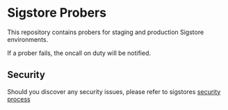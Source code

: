 # Sigstore Probers

This repository contains probers for staging and production Sigstore environments.

If a prober fails, the oncall on duty will be notified.

## Security

Should you discover any security issues, please refer to sigstores [security
process](https://github.com/sigstore/community/blob/main/SECURITY.md)
